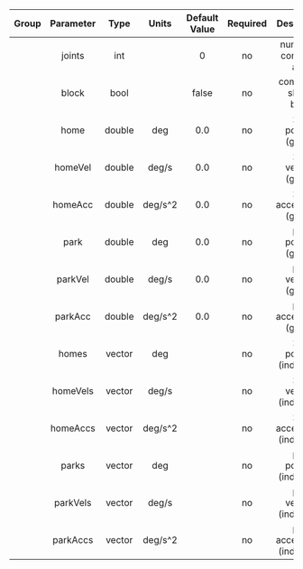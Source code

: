 | Group | Parameter |      Type      |  Units  | Default Value | Required |          Description           | Notes |
|:-----:|:---------:|:--------------:|:-------:|:-------------:|:--------:|:------------------------------:|:-----:|
|       |  joints   |      int       |         |       0       |    no    |   number of controlled axes    |       |
|       |   block   |      bool      |         |     false     |    no    |     commands should block      |       |
|       |   home    |     double     |   deg   |      0.0      |    no    |     zero position (global)     |       |
|       |  homeVel  |     double     |  deg/s  |      0.0      |    no    |     zero velocity (global)     |       |
|       |  homeAcc  |     double     | deg/s^2 |      0.0      |    no    |   zero acceleration (global)   |       |
|       |   park    |     double     |   deg   |      0.0      |    no    |     park position (global)     |       |
|       |  parkVel  |     double     |  deg/s  |      0.0      |    no    |     park velocity (global)     |       |
|       |  parkAcc  |     double     | deg/s^2 |      0.0      |    no    |   park acceleration (global)   |       |
|       |   homes   | vector<double> |   deg   |               |    no    |   zero position (individual)   |       |
|       |  homeVels | vector<double> |  deg/s  |               |    no    |   zero velocity (individual)   |       |
|       |  homeAccs | vector<double> | deg/s^2 |               |    no    | zero acceleration (individual) |       |
|       |   parks   | vector<double> |   deg   |               |    no    |   park position (individual)   |       |
|       |  parkVels | vector<double> |  deg/s  |               |    no    |   park velocity (individual)   |       |
|       |  parkAccs | vector<double> | deg/s^2 |               |    no    | park acceleration (individual) |       |
